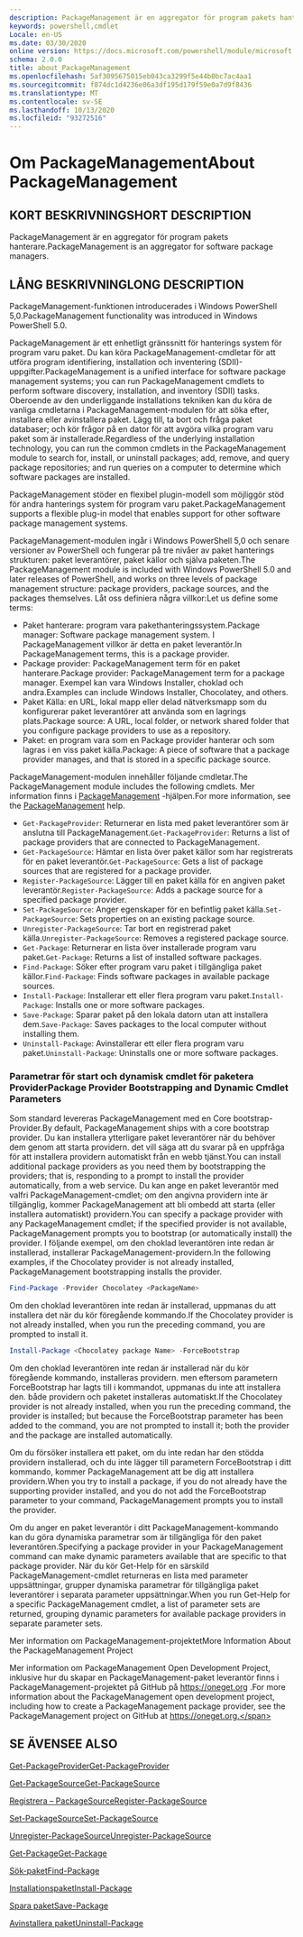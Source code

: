 ```yaml
---
description: PackageManagement är en aggregator för program pakets hanterare.
keywords: powershell,cmdlet
Locale: en-US
ms.date: 03/30/2020
online version: https://docs.microsoft.com/powershell/module/microsoft.powershell.core/about/about_packagemanagement?view=powershell-7.1&WT.mc_id=ps-gethelp
schema: 2.0.0
title: about_PackageManagement
ms.openlocfilehash: 5af3095675015eb043ca3299f5e44b0bc7ac4aa1
ms.sourcegitcommit: f874dc1d4236e06a3df195d179f59e0a7d9f8436
ms.translationtype: MT
ms.contentlocale: sv-SE
ms.lasthandoff: 10/13/2020
ms.locfileid: "93272516"
---
```

# <a name="about-packagemanagement"></a><span data-ttu-id="3aebe-104">Om PackageManagement</span><span class="sxs-lookup"><span data-stu-id="3aebe-104">About PackageManagement</span></span>

## <a name="short-description"></a><span data-ttu-id="3aebe-105">KORT BESKRIVNING</span><span class="sxs-lookup"><span data-stu-id="3aebe-105">SHORT DESCRIPTION</span></span>
<span data-ttu-id="3aebe-106">PackageManagement är en aggregator för program pakets hanterare.</span><span class="sxs-lookup"><span data-stu-id="3aebe-106">PackageManagement is an aggregator for software package managers.</span></span>

## <a name="long-description"></a><span data-ttu-id="3aebe-107">LÅNG BESKRIVNING</span><span class="sxs-lookup"><span data-stu-id="3aebe-107">LONG DESCRIPTION</span></span>

<span data-ttu-id="3aebe-108">PackageManagement-funktionen introducerades i Windows PowerShell 5,0.</span><span class="sxs-lookup"><span data-stu-id="3aebe-108">PackageManagement functionality was introduced in Windows PowerShell 5.0.</span></span>

<span data-ttu-id="3aebe-109">PackageManagement är ett enhetligt gränssnitt för hanterings system för program varu paket. Du kan köra PackageManagement-cmdletar för att utföra program identifiering, installation och inventering (SDII)-uppgifter.</span><span class="sxs-lookup"><span data-stu-id="3aebe-109">PackageManagement is a unified interface for software package management systems; you can run PackageManagement cmdlets to perform software discovery, installation, and inventory (SDII) tasks.</span></span> <span data-ttu-id="3aebe-110">Oberoende av den underliggande installations tekniken kan du köra de vanliga cmdletarna i PackageManagement-modulen för att söka efter, installera eller avinstallera paket. Lägg till, ta bort och fråga paket databaser; och kör frågor på en dator för att avgöra vilka program varu paket som är installerade.</span><span class="sxs-lookup"><span data-stu-id="3aebe-110">Regardless of the underlying installation technology, you can run the common cmdlets in the PackageManagement module to search for, install, or uninstall packages; add, remove, and query package repositories; and run queries on a computer to determine which software packages are installed.</span></span>

<span data-ttu-id="3aebe-111">PackageManagement stöder en flexibel plugin-modell som möjliggör stöd för andra hanterings system för program varu paket.</span><span class="sxs-lookup"><span data-stu-id="3aebe-111">PackageManagement supports a flexible plug-in model that enables support for other software package management systems.</span></span>

<span data-ttu-id="3aebe-112">PackageManagement-modulen ingår i Windows PowerShell 5,0 och senare versioner av PowerShell och fungerar på tre nivåer av paket hanterings strukturen: paket leverantörer, paket källor och själva paketen.</span><span class="sxs-lookup"><span data-stu-id="3aebe-112">The PackageManagement module is included with Windows PowerShell 5.0 and later releases of PowerShell, and works on three levels of package management structure: package providers, package sources, and the packages themselves.</span></span> <span data-ttu-id="3aebe-113">Låt oss definiera några villkor:</span><span class="sxs-lookup"><span data-stu-id="3aebe-113">Let us define some terms:</span></span>

- <span data-ttu-id="3aebe-114">Paket hanterare: program vara pakethanteringssystem.</span><span class="sxs-lookup"><span data-stu-id="3aebe-114">Package manager: Software package management system.</span></span> <span data-ttu-id="3aebe-115">I PackageManagement villkor är detta en paket leverantör.</span><span class="sxs-lookup"><span data-stu-id="3aebe-115">In PackageManagement terms, this is a package provider.</span></span>
- <span data-ttu-id="3aebe-116">Package provider: PackageManagement term för en paket hanterare.</span><span class="sxs-lookup"><span data-stu-id="3aebe-116">Package provider: PackageManagement term for a package manager.</span></span> <span data-ttu-id="3aebe-117">Exempel kan vara Windows Installer, choklad och andra.</span><span class="sxs-lookup"><span data-stu-id="3aebe-117">Examples can include Windows Installer, Chocolatey, and others.</span></span>
- <span data-ttu-id="3aebe-118">Paket Källa: en URL, lokal mapp eller delad nätverksmapp som du konfigurerar paket leverantörer att använda som en lagrings plats.</span><span class="sxs-lookup"><span data-stu-id="3aebe-118">Package source: A URL, local folder, or network shared folder that you configure package providers to use as a repository.</span></span>
- <span data-ttu-id="3aebe-119">Paket: en program vara som en Package provider hanterar och som lagras i en viss paket källa.</span><span class="sxs-lookup"><span data-stu-id="3aebe-119">Package: A piece of software that a package provider manages, and that is stored in a specific package source.</span></span>

<span data-ttu-id="3aebe-120">PackageManagement-modulen innehåller följande cmdletar.</span><span class="sxs-lookup"><span data-stu-id="3aebe-120">The PackageManagement module includes the following cmdlets.</span></span> <span data-ttu-id="3aebe-121">Mer information finns i [PackageManagement](/powershell/module/packagemanagement) -hjälpen.</span><span class="sxs-lookup"><span data-stu-id="3aebe-121">For more information, see the [PackageManagement](/powershell/module/packagemanagement) help.</span></span>

- <span data-ttu-id="3aebe-122">`Get-PackageProvider`: Returnerar en lista med paket leverantörer som är anslutna till PackageManagement.</span><span class="sxs-lookup"><span data-stu-id="3aebe-122">`Get-PackageProvider`: Returns a list of package providers that are  connected to PackageManagement.</span></span>
- <span data-ttu-id="3aebe-123">`Get-PackageSource`: Hämtar en lista över paket källor som har registrerats för en paket leverantör.</span><span class="sxs-lookup"><span data-stu-id="3aebe-123">`Get-PackageSource`: Gets a list of package sources that are registered for a package provider.</span></span>
- <span data-ttu-id="3aebe-124">`Register-PackageSource`: Lägger till en paket källa för en angiven paket leverantör.</span><span class="sxs-lookup"><span data-stu-id="3aebe-124">`Register-PackageSource`: Adds a package source for a specified package provider.</span></span>
- <span data-ttu-id="3aebe-125">`Set-PackageSource`: Anger egenskaper för en befintlig paket källa.</span><span class="sxs-lookup"><span data-stu-id="3aebe-125">`Set-PackageSource`: Sets properties on an existing package source.</span></span>
- <span data-ttu-id="3aebe-126">`Unregister-PackageSource`: Tar bort en registrerad paket källa.</span><span class="sxs-lookup"><span data-stu-id="3aebe-126">`Unregister-PackageSource`: Removes a registered package source.</span></span>
- <span data-ttu-id="3aebe-127">`Get-Package`: Returnerar en lista över installerade program varu paket.</span><span class="sxs-lookup"><span data-stu-id="3aebe-127">`Get-Package`: Returns a list of installed software packages.</span></span>
- <span data-ttu-id="3aebe-128">`Find-Package`: Söker efter program varu paket i tillgängliga paket källor.</span><span class="sxs-lookup"><span data-stu-id="3aebe-128">`Find-Package`: Finds software packages in available package sources.</span></span>
- <span data-ttu-id="3aebe-129">`Install-Package`: Installerar ett eller flera program varu paket.</span><span class="sxs-lookup"><span data-stu-id="3aebe-129">`Install-Package`: Installs one or more software packages.</span></span>
- <span data-ttu-id="3aebe-130">`Save-Package`: Sparar paket på den lokala datorn utan att installera dem.</span><span class="sxs-lookup"><span data-stu-id="3aebe-130">`Save-Package`: Saves packages to the local computer without installing them.</span></span>
- <span data-ttu-id="3aebe-131">`Uninstall-Package`: Avinstallerar ett eller flera program varu paket.</span><span class="sxs-lookup"><span data-stu-id="3aebe-131">`Uninstall-Package`: Uninstalls one or more software packages.</span></span>

### <a name="package-provider-bootstrapping-and-dynamic-cmdlet-parameters"></a><span data-ttu-id="3aebe-132">Parametrar för start och dynamisk cmdlet för paketera Provider</span><span class="sxs-lookup"><span data-stu-id="3aebe-132">Package Provider Bootstrapping and Dynamic Cmdlet Parameters</span></span>

<span data-ttu-id="3aebe-133">Som standard levereras PackageManagement med en Core bootstrap-Provider.</span><span class="sxs-lookup"><span data-stu-id="3aebe-133">By default, PackageManagement ships with a core bootstrap provider.</span></span> <span data-ttu-id="3aebe-134">Du kan installera ytterligare paket leverantörer när du behöver dem genom att starta providern. det vill säga att du svarar på en uppfråga för att installera providern automatiskt från en webb tjänst.</span><span class="sxs-lookup"><span data-stu-id="3aebe-134">You can install additional package providers as you need them by bootstrapping the providers; that is, responding to a prompt to install the provider automatically, from a web service.</span></span> <span data-ttu-id="3aebe-135">Du kan ange en paket leverantör med valfri PackageManagement-cmdlet; om den angivna providern inte är tillgänglig, kommer PackageManagement att bli ombedd att starta (eller installera automatiskt) providern.</span><span class="sxs-lookup"><span data-stu-id="3aebe-135">You can specify a package provider with any PackageManagement cmdlet; if the specified provider is not available, PackageManagement prompts you to bootstrap (or automatically install) the provider.</span></span> <span data-ttu-id="3aebe-136">I följande exempel, om den choklad leverantören inte redan är installerad, installerar PackageManagement-providern.</span><span class="sxs-lookup"><span data-stu-id="3aebe-136">In the following examples, if the Chocolatey provider is not already installed, PackageManagement bootstrapping installs the provider.</span></span>

```powershell
Find-Package -Provider Chocolatey <PackageName>
```

<span data-ttu-id="3aebe-137">Om den choklad leverantören inte redan är installerad, uppmanas du att installera det när du kör föregående kommando.</span><span class="sxs-lookup"><span data-stu-id="3aebe-137">If the Chocolatey provider is not already installed, when you run the preceding command, you are prompted to install it.</span></span>

```powershell
Install-Package <Chocolatey package Name> -ForceBootstrap
```

<span data-ttu-id="3aebe-138">Om den choklad leverantören inte redan är installerad när du kör föregående kommando, installeras providern. men eftersom parametern ForceBootstrap har lagts till i kommandot, uppmanas du inte att installera den. både providern och paketet installeras automatiskt.</span><span class="sxs-lookup"><span data-stu-id="3aebe-138">If the Chocolatey provider is not already installed, when you run the preceding command, the provider is installed; but because the ForceBootstrap parameter has been added to the command, you are not prompted to install it; both the provider and the package are installed automatically.</span></span>

<span data-ttu-id="3aebe-139">Om du försöker installera ett paket, om du inte redan har den stödda providern installerad, och du inte lägger till parametern ForceBootstrap i ditt kommando, kommer PackageManagement att be dig att installera providern.</span><span class="sxs-lookup"><span data-stu-id="3aebe-139">When you try to install a package, if you do not already have the supporting provider installed, and you do not add the ForceBootstrap parameter to your command, PackageManagement prompts you to install the provider.</span></span>

<span data-ttu-id="3aebe-140">Om du anger en paket leverantör i ditt PackageManagement-kommando kan du göra dynamiska parametrar som är tillgängliga för den paket leverantören.</span><span class="sxs-lookup"><span data-stu-id="3aebe-140">Specifying a package provider in your PackageManagement command can make dynamic parameters available that are specific to that package provider.</span></span> <span data-ttu-id="3aebe-141">När du kör Get-Help för en särskild PackageManagement-cmdlet returneras en lista med parameter uppsättningar, grupper dynamiska parametrar för tillgängliga paket leverantörer i separata parameter uppsättningar.</span><span class="sxs-lookup"><span data-stu-id="3aebe-141">When you run Get-Help for a specific PackageManagement cmdlet, a list of parameter sets are returned, grouping dynamic parameters for available package providers in separate parameter sets.</span></span>

<span data-ttu-id="3aebe-142">Mer information om PackageManagement-projektet</span><span class="sxs-lookup"><span data-stu-id="3aebe-142">More Information About the PackageManagement Project</span></span>

<span data-ttu-id="3aebe-143">Mer information om PackageManagement Open Development Project, inklusive hur du skapar en PackageManagement-paket leverantör finns i PackageManagement-projektet på GitHub på https://oneget.org .</span><span class="sxs-lookup"><span data-stu-id="3aebe-143">For more information about the PackageManagement open development project, including how to create a PackageManagement package provider, see the PackageManagement project on GitHub at https://oneget.org.</span></span>

## <a name="see-also"></a><span data-ttu-id="3aebe-144">SE ÄVEN</span><span class="sxs-lookup"><span data-stu-id="3aebe-144">SEE ALSO</span></span>

[<span data-ttu-id="3aebe-145">Get-PackageProvider</span><span class="sxs-lookup"><span data-stu-id="3aebe-145">Get-PackageProvider</span></span>](xref:PackageManagement.Get-PackageProvider)

[<span data-ttu-id="3aebe-146">Get-PackageSource</span><span class="sxs-lookup"><span data-stu-id="3aebe-146">Get-PackageSource</span></span>](xref:PackageManagement.Get-PackageSource)

[<span data-ttu-id="3aebe-147">Registrera – PackageSource</span><span class="sxs-lookup"><span data-stu-id="3aebe-147">Register-PackageSource</span></span>](xref:PackageManagement.Register-PackageSource)

[<span data-ttu-id="3aebe-148">Set-PackageSource</span><span class="sxs-lookup"><span data-stu-id="3aebe-148">Set-PackageSource</span></span>](xref:PackageManagement.Set-PackageSource)

[<span data-ttu-id="3aebe-149">Unregister-PackageSource</span><span class="sxs-lookup"><span data-stu-id="3aebe-149">Unregister-PackageSource</span></span>](xref:PackageManagement.Unregister-PackageSource)

[<span data-ttu-id="3aebe-150">Get-Package</span><span class="sxs-lookup"><span data-stu-id="3aebe-150">Get-Package</span></span>](xref:PackageManagement.Get-Package)

[<span data-ttu-id="3aebe-151">Sök-paket</span><span class="sxs-lookup"><span data-stu-id="3aebe-151">Find-Package</span></span>](xref:PackageManagement.Find-Package)

[<span data-ttu-id="3aebe-152">Installationspaket</span><span class="sxs-lookup"><span data-stu-id="3aebe-152">Install-Package</span></span>](xref:PackageManagement.Install-Package)

[<span data-ttu-id="3aebe-153">Spara paket</span><span class="sxs-lookup"><span data-stu-id="3aebe-153">Save-Package</span></span>](xref:PackageManagement.Save-Package)

[<span data-ttu-id="3aebe-154">Avinstallera paket</span><span class="sxs-lookup"><span data-stu-id="3aebe-154">Uninstall-Package</span></span>](xref:PackageManagement.Uninstall-Package)

